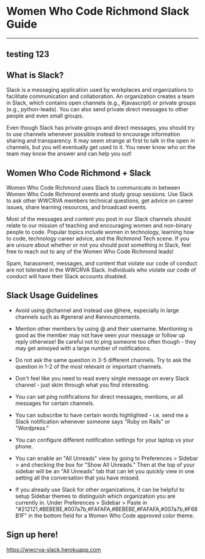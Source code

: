 # Women Who Code Richmond Slack Guide  

---

## testing 123

## What is Slack?

Slack is a messaging application used by workplaces and organizations to facilitate communication and collaboration. An organization creates a team in Slack, which contains open channels (e.g., #javascript) or private groups (e.g., python-leads). You can also send private direct messages to other people and even small groups. 

Even though Slack has private groups and direct messages, you should try to use channels whenever possible instead to encourage information sharing and transparency. It may seem strange at first to talk in the open in channels, but you will eventually get used to it. You never know who on the team may know the answer and can help you out!

## Women Who Code Richmond + Slack

Women Who Code Richmond uses Slack to communicate in between Women Who Code Richmond events and study group sessions. Use Slack to ask other WWCRVA members technical questions, get advice on career issues, share learning resources, and broadcast events. 

Most of the messages and content you post in our Slack channels should relate to our mission of teaching and encouraging women and non-binary people to code. Popular topics include women in technology, learning how to code, technology career advice, and the Richmond
Tech scene. If you are unsure about whether or not you should post something in Slack, feel free to reach out to any of the Women Who Code Richmond leads!

Spam, harassment, messages, and content that violate our code of conduct are not tolerated in the WWCRVA Slack. Individuals who violate our code of conduct will have their Slack accounts disabled. 


## Slack Usage Guidelines

- Avoid using @channel and instead use @here, especially in large channels such as #general and #announcements.
- Mention other members by using @ and their username. Mentioning is good as the member may not have seen your message or follow up reply otherwise! Be careful not to ping someone too often though - they may get annoyed with a large number of notifications.
- Do not ask the same question in 3-5 different channels. Try to ask the question in 1-2 of the most relevant or important channels.


- Don't feel like you need to read every single message on every Slack channel - just skim through what you find interesting.
- You can set ping notifications for direct messages, mentions, or all messages for certain channels.
- You can subscribe to have certain words highlighted - i.e. send me a Slack notification whenever someone says "Ruby on Rails" or "Wordpress."
- You can configure different notification settings for your laptop vs your phone.
- You can enable an "All Unreads" view by going to Preferences > Sidebar > and checking the box for "Show All Unreads." Then at the top of your sidebar will be an "All Unreads" tab that can let you quickly view in one setting all the conversation that you have missed. 
- If you already use Slack for other organizations, it can be helpful to setup Sidebar themes to distinguish which organization you are currently in. Under Preferences > Sidebar > Paste in "#212121,#BEBEBE,#007a7b,#FAFAFA,#BEBEBE,#FAFAFA,#007a7b,#F68B1F" in the bottom field for a Women Who Code approved color theme.


## Sign up here!
https://wwcrva-slack.herokuapp.com
